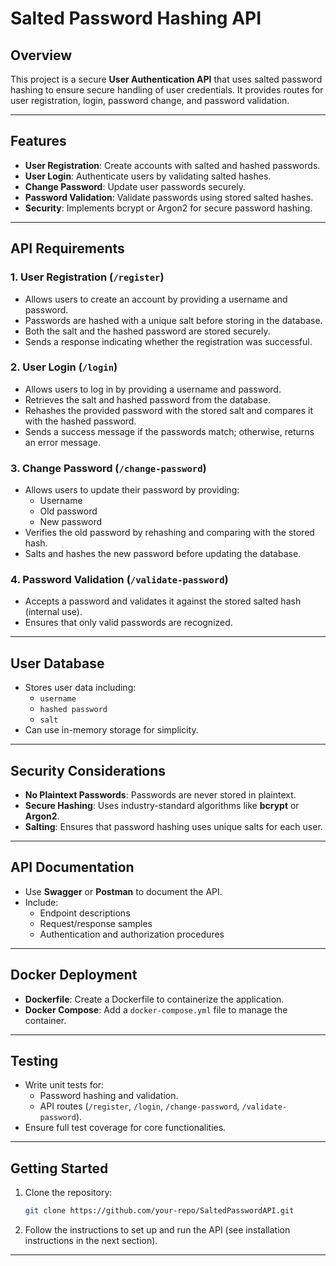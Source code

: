 # Salted Password Hashing API

## Overview
This project is a secure **User Authentication API** that uses salted password hashing to ensure secure handling of user credentials. It provides routes for user registration, login, password change, and password validation. 

---

## Features
- **User Registration**: Create accounts with salted and hashed passwords.
- **User Login**: Authenticate users by validating salted hashes.
- **Change Password**: Update user passwords securely.
- **Password Validation**: Validate passwords using stored salted hashes.
- **Security**: Implements bcrypt or Argon2 for secure password hashing.

---

## API Requirements

### 1. **User Registration (`/register`)**
- Allows users to create an account by providing a username and password.
- Passwords are hashed with a unique salt before storing in the database.
- Both the salt and the hashed password are stored securely.
- Sends a response indicating whether the registration was successful.

### 2. **User Login (`/login`)**
- Allows users to log in by providing a username and password.
- Retrieves the salt and hashed password from the database.
- Rehashes the provided password with the stored salt and compares it with the hashed password.
- Sends a success message if the passwords match; otherwise, returns an error message.

### 3. **Change Password (`/change-password`)**
- Allows users to update their password by providing:
  - Username
  - Old password
  - New password
- Verifies the old password by rehashing and comparing with the stored hash.
- Salts and hashes the new password before updating the database.

### 4. **Password Validation (`/validate-password`)**
- Accepts a password and validates it against the stored salted hash (internal use).
- Ensures that only valid passwords are recognized.

---

## User Database
- Stores user data including:
  - `username`
  - `hashed password`
  - `salt`
- Can use in-memory storage for simplicity.

---

## Security Considerations
- **No Plaintext Passwords**: Passwords are never stored in plaintext.
- **Secure Hashing**: Uses industry-standard algorithms like **bcrypt** or **Argon2**.
- **Salting**: Ensures that password hashing uses unique salts for each user.

---

## API Documentation
- Use **Swagger** or **Postman** to document the API.
- Include:
  - Endpoint descriptions
  - Request/response samples
  - Authentication and authorization procedures

---

## Docker Deployment
- **Dockerfile**: Create a Dockerfile to containerize the application.
- **Docker Compose**: Add a `docker-compose.yml` file to manage the container.

---

## Testing
- Write unit tests for:
  - Password hashing and validation.
  - API routes (`/register`, `/login`, `/change-password`, `/validate-password`).
- Ensure full test coverage for core functionalities.

---

## Getting Started
1. Clone the repository:
   ```bash
   git clone https://github.com/your-repo/SaltedPasswordAPI.git
   ```
2. Follow the instructions to set up and run the API (see installation instructions in the next section).

---

